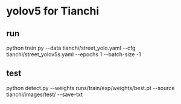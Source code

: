 # yolov5 for Tianchi

## run
python train.py --data tianchi/street_yolo.yaml --cfg tianchi/street_yolov5s.yaml --epochs 1 --batch-size -1

## test
python detect.py --weights runs/train/exp/weights/best.pt --source  tianchi/images/test/ --save-txt
